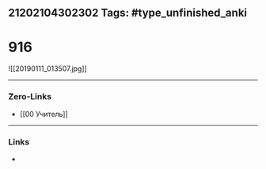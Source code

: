 21202104302302
Tags: #type_unfinished_anki 
---
# 916

![[20190111_013507.jpg]]

---
### Zero-Links
- [[00 Учитель]]
---
### Links
-